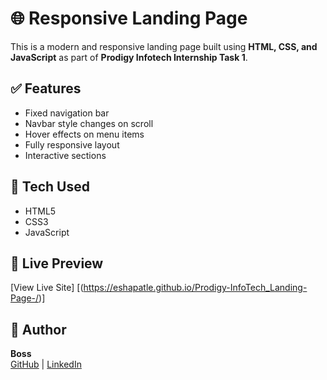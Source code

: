 # 🌐 Responsive Landing Page

This is a modern and responsive landing page built using **HTML, CSS, and JavaScript** as part of **Prodigy Infotech Internship Task 1**.

## ✅ Features

- Fixed navigation bar  
- Navbar style changes on scroll  
- Hover effects on menu items  
- Fully responsive layout  
- Interactive sections

## 🔧 Tech Used

- HTML5  
- CSS3  
- JavaScript  

## 🔗 Live Preview

[View Live Site] [(https://eshapatle.github.io/Prodigy-InfoTech_Landing-Page-/)]  

## 👤 Author

**Boss**  
[GitHub](https://github.com/eshapatle) | [LinkedIn](https://linkedin.com/in/esha-patle-10371330b)

